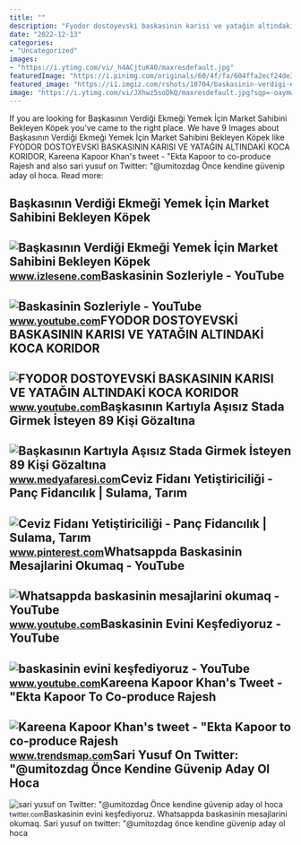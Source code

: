 ```yaml
---
title: ""
description: "Fyodor dostoyevski̇ baskasinin karisi ve yatağin altindaki̇ koca koridor"
date: "2022-12-13"
categories:
- "Uncategorized"
images:
- "https://i.ytimg.com/vi/_h4ACjtuK40/maxresdefault.jpg"
featuredImage: "https://i.pinimg.com/originals/60/4f/fa/604ffa2ecf24de3c1c5043836fa9a20b.gif"
featured_image: "https://i1.imgiz.com/rshots/10704/baskasinin-verdigi-ekmegi-yemek-icin-market-sahibini-bekleyen-kopek_10704154-7240_1800x945.jpg"
image: "https://i.ytimg.com/vi/JXhwz5soDkQ/maxresdefault.jpg?sqp=-oaymwEmCIAKENAF8quKqQMa8AEB-AH-CYAC0AWKAgwIABABGGUgUShdMA8=&amp;rs=AOn4CLCPDwSdvRcORMR_zBvNLbRJqIGrlw"
---
```


If you are looking for Başkasının Verdiği Ekmeği Yemek İçin Market Sahibini Bekleyen Köpek you've came to the right place. We have 9 Images about Başkasının Verdiği Ekmeği Yemek İçin Market Sahibini Bekleyen Köpek like FYODOR DOSTOYEVSKİ BASKASININ KARISI VE YATAĞIN ALTINDAKİ KOCA KORIDOR, Kareena Kapoor Khan's tweet - "Ekta Kapoor to co-produce Rajesh and also sari yusuf on Twitter: "@umitozdag Önce kendine güvenip aday ol hoca. Read more:

Başkasının Verdiği Ekmeği Yemek İçin Market Sahibini Bekleyen Köpek
-------------------------------------------------------------------

 ![Başkasının Verdiği Ekmeği Yemek İçin Market Sahibini Bekleyen Köpek](https://i1.imgiz.com/rshots/10704/baskasinin-verdigi-ekmegi-yemek-icin-market-sahibini-bekleyen-kopek_10704154-7240_1800x945.jpg) <small>www.izlesene.com</small>Baskasinin Sozleriyle - YouTube
-------------------------------

 ![Baskasinin Sozleriyle - YouTube](https://i.ytimg.com/vi/_h4ACjtuK40/maxresdefault.jpg) <small>www.youtube.com</small>FYODOR DOSTOYEVSKİ BASKASININ KARISI VE YATAĞIN ALTINDAKİ KOCA KORIDOR
----------------------------------------------------------------------

 ![FYODOR DOSTOYEVSKİ BASKASININ KARISI VE YATAĞIN ALTINDAKİ KOCA KORIDOR](https://i.ytimg.com/vi/ocGCDHRu2XA/maxresdefault.jpg?sqp=-oaymwEmCIAKENAF8quKqQMa8AEB-AHIAYAC6AKKAgwIABABGHIgUSg8MA8=&rs=AOn4CLC5RJcI72le52wAgXc8HOyuVS8auQ) <small>www.youtube.com</small>Başkasının Kartıyla Aşısız Stada Girmek İsteyen 89 Kişi Gözaltına
-----------------------------------------------------------------

 ![Başkasının Kartıyla Aşısız Stada Girmek İsteyen 89 Kişi Gözaltına](https://i.medyafaresi.com/2/1280/720/storage/old/files/2021/9/12/970149/baskasinin-kartiyla-asisiz-stada-girmek-isteyen-89-kisi-gozlatina-alindi_hYP0.jpg) <small>www.medyafaresi.com</small>Ceviz Fidanı Yetiştiriciliği - Panç Fidancılık | Sulama, Tarım
--------------------------------------------------------------

 ![Ceviz Fidanı Yetiştiriciliği - Panç Fidancılık | Sulama, Tarım](https://i.pinimg.com/originals/60/4f/fa/604ffa2ecf24de3c1c5043836fa9a20b.gif) <small>www.pinterest.com</small>Whatsappda Baskasinin Mesajlarini Okumaq - YouTube
--------------------------------------------------

 ![Whatsappda baskasinin mesajlarini okumaq - YouTube](https://i.ytimg.com/vi/p1bgwgJ1esM/maxresdefault.jpg?sqp=-oaymwEmCIAKENAF8quKqQMa8AEB-AGiA4AC0AWKAgwIABABGHIgVSgrMA8=&rs=AOn4CLCCW6jgfjNGsuqm0atibT0EHOdCSg) <small>www.youtube.com</small>Baskasinin Evini Keşfediyoruz - YouTube
---------------------------------------

 ![baskasinin evini keşfediyoruz - YouTube](https://i.ytimg.com/vi/JXhwz5soDkQ/maxresdefault.jpg?sqp=-oaymwEmCIAKENAF8quKqQMa8AEB-AH-CYAC0AWKAgwIABABGGUgUShdMA8=&rs=AOn4CLCPDwSdvRcORMR_zBvNLbRJqIGrlw) <small>www.youtube.com</small>Kareena Kapoor Khan's Tweet - "Ekta Kapoor To Co-produce Rajesh
---------------------------------------------------------------

 ![Kareena Kapoor Khan's tweet - "Ekta Kapoor to co-produce Rajesh](https://pbs.twimg.com/media/Fcyada8X0AANSFu.jpg) <small>www.trendsmap.com</small>Sari Yusuf On Twitter: "@umitozdag Önce Kendine Güvenip Aday Ol Hoca
--------------------------------------------------------------------

 ![sari yusuf on Twitter: "@umitozdag Önce kendine güvenip aday ol hoca](https://pbs.twimg.com/amplify_video_thumb/1576982002103902211/img/ZW5a83t9wG1R9L2v?format=jpg&name=large) <small>twitter.com</small>Baskasinin evini keşfediyoruz. Whatsappda baskasinin mesajlarini okumaq. Sari yusuf on twitter: "@umitozdag önce kendine güvenip aday ol hoca
